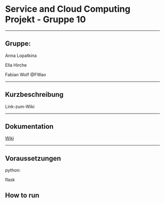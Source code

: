 # Service and Cloud Computing Projekt - Gruppe 10

---

## Gruppe: 

Anna Lopatkina 

Ella Hirche

Fabian Wolf @FWao

---

## Kurzbeschreibung


Link-zum-Wiki

---

## Dokumentation

[Wiki](https://bitbucket.org/tudresden/ws2020-gruppe10/wiki/Home)

---

## Voraussetzungen

python:

flask

## How to run